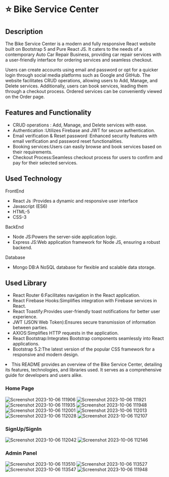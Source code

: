 # ⭐ Bike Service Center

<h2>Description</h2>
<p>
The Bike Service Center is a modern and fully responsive React website built on Bootstrap 5 and Pure React JS. It caters to the needs of a contemporary Auto Car Repair Business, providing car repair services with a user-friendly interface for ordering services and seamless checkout.

Users can create accounts using email and password or opt for a quicker login through social media platforms such as Google and GitHub. The website facilitates CRUD operations, allowing users to Add, Manage, and Delete services. Additionally, users can book services, leading them through a checkout process. Ordered services can be conveniently viewed on the Order page.
</p>

<h2>Features and Functionality</h2>

<ul> 
  <li> CRUD operations : Add, Manage, and Delete services with ease. </li>
  <li> Authentication :Utilizes Firebase and JWT for secure authentication. </li>
  <li> Email verification & Reset password :Enhanced security features with email verification and password reset functionalities.</li>
  <li> Booking services:Users can easily browse and book services based on their requirements. </li>
  <li> Checkout Process:Seamless checkout process for users to confirm and pay for their selected services. </li>
</ul>

<h2>Used Technology</h2>

<p>FrontEnd</p>

<ul> 
  <li>React Js :Provides a dynamic and responsive user interface</li>
  <li>Javascript (ES6)</li>
  <li>HTML-5</li>
  <li>CSS-3</li>
</ul>

<p>BackEnd</p>

<ul> 
  <li>Node JS:Powers the server-side application logic.</li>
  <li>Express JS:Web application framework for Node JS, ensuring a robust backend.</li>
</ul>
<p>Database</p>

<ul> 
  <li>Mongo DB:A NoSQL database for flexible and scalable data storage.</li>
</ul>

<h2>Used Library</h2>

<ul> 
  <li>React Router 6:Facilitates navigation in the React application.</li>
  <li>React Firebase Hooks:Simplifies integration with Firebase services in React.</li>
  <li>React Toastify:Provides user-friendly toast notifications for better user experience.</li>
  <li>JWT (JSON Web Token):Ensures secure transmission of information between parties.</li>
  <li>AXIOS:Simplifies HTTP requests in the application.</li>
  <li>React Bootstrap:Integrates Bootstrap components seamlessly into React applications.</li>
  <li>Bootstrap 5.2:The latest version of the popular CSS framework for a responsive and modern design.</li>
</ul>

  <li>This README provides an overview of the Bike Service Center, detailing its features, technologies, and libraries   used. It serves as a comprehensive guide for developers and users alike.</li>

<h3>Home Page</h3>

  ![Screenshot 2023-10-06 111906](https://github.com/vishalkr0132/Bike_Service/assets/131611139/5d931015-9d4b-4f9a-b414-4f6595ede59c)
  ![Screenshot 2023-10-06 111921](https://github.com/vishalkr0132/Bike_Service/assets/131611139/c1b3b875-8f4c-4be3-88ed-e8dd7f031798)
  ![Screenshot 2023-10-06 111935](https://github.com/vishalkr0132/Bike_Service/assets/131611139/d65544be-2e6e-4cbf-ac03-5a2eadf23b1c)
  ![Screenshot 2023-10-06 111948](https://github.com/vishalkr0132/Bike_Service/assets/131611139/40c4f4a5-e54d-4a45-aa77-1bac1edde43b)
  ![Screenshot 2023-10-06 112001](https://github.com/vishalkr0132/Bike_Service/assets/131611139/278a2c8d-432e-4beb-9cf8-0b3f3d5ab70d)
  ![Screenshot 2023-10-06 112013](https://github.com/vishalkr0132/Bike_Service/assets/131611139/1ff7ae78-80cc-48a1-819e-327fcf1470d1)
  ![Screenshot 2023-10-06 112028](https://github.com/vishalkr0132/Bike_Service/assets/131611139/08cf0dc3-6a60-4597-935d-66eab406bfa0)
  ![Screenshot 2023-10-06 112107](https://github.com/vishalkr0132/Bike_Service/assets/131611139/4ab3c935-8823-42b0-8472-57c48c43f659)
  
  <h3>SignUp/SignIn</h3>
  
![Screenshot 2023-10-06 112042](https://github.com/vishalkr0132/Bike_Service/assets/131611139/ad741cbb-76c6-4268-af93-bd54e54028dd)
![Screenshot 2023-10-06 112146](https://github.com/vishalkr0132/Bike_Service/assets/131611139/40c53967-6fa1-46a8-a748-5c77e14fefc7)


<h3>Admin Panel</h3>

![Screenshot 2023-10-06 113510](https://github.com/vishalkr0132/Bike_Service/assets/131611139/15faf61c-d98c-4e18-9a2b-07e05ed69044)
![Screenshot 2023-10-06 113527](https://github.com/vishalkr0132/Bike_Service/assets/131611139/e10215fe-9e9f-42ce-9e75-abe79c7e1173)
![Screenshot 2023-10-06 113547](https://github.com/vishalkr0132/Bike_Service/assets/131611139/b269596a-6f76-4d82-a056-c342a59f65b8)
![Screenshot 2023-10-06 111948](https://github.com/vishalkr0132/Bike_Service/assets/131611139/c97805d8-4b1d-4d7c-ab49-b910bf7c2b2e)



